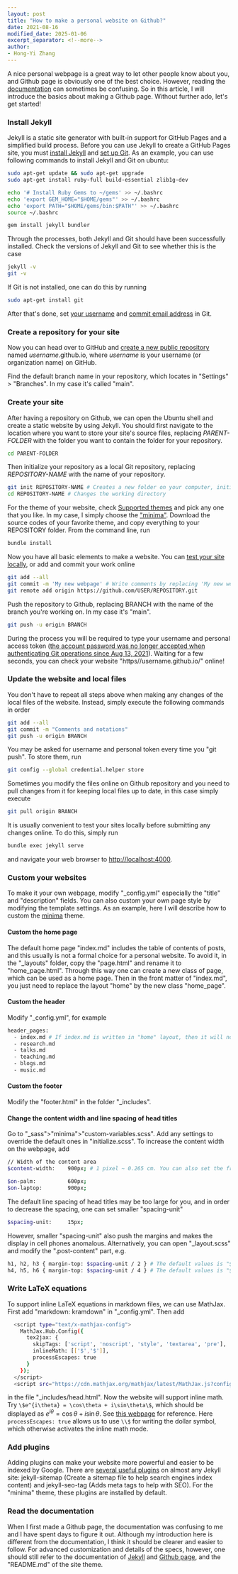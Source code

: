 ```yaml
---
layout: post
title: "How to make a personal website on Github?"
date: 2021-08-16
modified_date: 2025-01-06
excerpt_separator: <!--more-->
author:
- Hong-Yi Zhang
---
```


A nice personal webpage is a great way to let other people know about you, and Github page is obviously one of the best choice. However, reading the [documentation](https://docs.github.com/en/pages) can sometimes be confusing. So in this article, I will introduce the basics about making a Github page. Without further ado, let's get started!

<!--more-->

### Install Jekyll

Jekyll is a static site generator with built-in support for GitHub Pages and a simplified build process. Before you can use Jekyll to create a GitHub Pages site, you must [install Jekyll](https://jekyllrb.com/docs/installation/ubuntu/) and [set up Git](https://docs.github.com/en/get-started/quickstart/set-up-git). As an example, you can use following commands to install Jekyll and Git on ubuntu:

```bash
sudo apt-get update && sudo apt-get upgrade
sudo apt-get install ruby-full build-essential zlib1g-dev

echo '# Install Ruby Gems to ~/gems' >> ~/.bashrc
echo 'export GEM_HOME="$HOME/gems"' >> ~/.bashrc
echo 'export PATH="$HOME/gems/bin:$PATH"' >> ~/.bashrc
source ~/.bashrc

gem install jekyll bundler
```

Through the processes, both Jekyll and Git should have been successfully installed. Check the versions of Jekyll and Git to see whether this is the case

```bash
jekyll -v
git -v
```

If Git is not installed, one can do this by running

```bash
sudo apt-get install git
```

After that's done, set [your username](https://docs.github.com/en/get-started/getting-started-with-git/setting-your-username-in-git) and [commit email address](https://docs.github.com/en/github/setting-up-and-managing-your-github-user-account/managing-email-preferences/setting-your-commit-email-address) in Git.

### Create a repository for your site

Now you can head over to GitHub and [create a new public repository](https://github.com/new) named *username*.github.io, where *username* is your username (or organization name) on GitHub.

Find the default branch name in your repository, which locates in "Settings" > "Branches". In my case it's called "main".

### Create your site

After having a repository on Github, we can open the Ubuntu shell and create a static website by using Jekyll. You should first navigate to the location where you want to store your site's source files, replacing *PARENT-FOLDER* with the folder you want to contain the folder for your repository.

```bash
cd PARENT-FOLDER
```

Then initialize your repository as a local Git repository, replacing *REPOSITORY-NAME* with the name of your repository.

```bash
git init REPOSITORY-NAME # Creates a new folder on your computer, initialized as a Git repository; Or reinitialize an existing one
cd REPOSITORY-NAME # Changes the working directory
```

For the theme of your website, check [Supported themes](https://pages.github.com/themes/) and pick any one that you like. In my case, I simply choose the ["minima"](https://github.com/jekyll/minima). Download the source codes of your favorite theme, and copy everything to your REPOSITORY folder. From the command line, run

```bash
bundle install
```

Now you have all basic elements to make a website. You can [test your site locally](https://docs.github.com/en/pages/setting-up-a-github-pages-site-with-jekyll/testing-your-github-pages-site-locally-with-jekyll), or add and commit your work online

```bash
git add --all
git commit -m 'My new webpage' # Write comments by replacing 'My new webpage'.
git remote add origin https://github.com/USER/REPOSITORY.git
```

Push the repository to Github, replacing BRANCH with the name of the branch you're working on. In my case it's "main".

```bash
git push -u origin BRANCH
```

During the process you will be required to type your username and personal access token ([the account password was no longer accepted when authenticating Git operations since Aug 13, 2021](https://github.blog/2020-12-15-token-authentication-requirements-for-git-operations/)). Waiting for a few seconds, you can check your website "https//username.github.io/" online!

### Update the website and local files

You don't have to repeat all steps above when making any changes of the local files of the website. Instead, simply execute the following commands in order

```bash
git add --all
git commit -m "Comments and notations"
git push -u origin BRANCH
```

You may be asked for username and personal token every time you "git push". To store them, run

```bash
git config --global credential.helper store
```

Sometimes you modify the files online on Github repository and you need to pull changes from it for keeping local files up to date, in this case simply execute

```bash
git pull origin BRANCH
```

It is usually convenient to test your sites locally before submitting any changes online. To do this, simply run

```bash
bundle exec jekyll serve
```

and navigate your web browser to [http://localhost:4000](http://localhost:4000).

### Custom your websites

To make it your own webpage, modify "_config.yml" especially the "title" and "description" fields. You can also custom your own page style by modifying the template settings. As an example, here I will describe how to custom the [minima](https://github.com/jekyll/minima) theme.

#### Custom the home page

The default home page "index.md" includes the table of contents of posts, and this usually is not a formal choice for a personal website. To avoid it, in the "_layouts" folder, copy the "page.html" and rename it to "home_page.html". Through this way one can create a new class of page, which can be used as a home page. Then in the front matter of "index.md", you just need to replace the layout "home" by the new class "home_page".

#### Custom the header

Modify "_config.yml", for example

```bash
header_pages:
  - index.md # If index.md is written in "home" layout, then it will not be added to the header. 
  - research.md
  - talks.md
  - teaching.md
  - blogs.md
  - music.md
```

#### Custom the footer

Modify the "footer.html" in the folder "_includes".

#### Change the content width and line spacing of head titles

Go to "_sass">"minima">"custom-variables.scss". Add any settings to override the default ones in "initialize.scss". To increase the content width on the webpage, add

```bash
// Width of the content area
$content-width:    900px; # 1 pixel ~ 0.265 cm. You can also set the fraction, e.g. 65%.

$on-palm:          600px;
$on-laptop:        900px;
```

The default line spacing of head titles may be too large for you, and in order to decrease the spacing, one can set smaller "spacing-unit"

```bash
$spacing-unit:     15px;
```

However, smaller "spacing-unit" also push the margins and makes the display in cell phones anomalous. Alternatively, you can open "_layout.scss" and modify the ".post-content" part, e.g.

```bash
h1, h2, h3 { margin-top: $spacing-unit / 2 } # The default values is "$spacing-unit".
h4, h5, h6 { margin-top: $spacing-unit / 4 } # The default values is "$spacing-unit /2".
```

### Write LaTeX equations

To support inline LaTeX equations in markdown files, we can use MathJax. First add "markdown: kramdown" in "_config.yml". Then add

```bash
  <script type="text/x-mathjax-config">
    MathJax.Hub.Config({
      tex2jax: {
        skipTags: ['script', 'noscript', 'style', 'textarea', 'pre'],
        inlineMath: [['$','$']],
        processEscapes: true
      }
    });
  </script>
  <script src="https://cdn.mathjax.org/mathjax/latest/MathJax.js?config=TeX-AMS-MML_HTMLorMML" type="text/javascript"></script> 
```

in the file "_includes/head.html". Now the website will support inline math. Try `\$e^{i\theta} = \cos\theta + i\sin\theta\$`, which should be displayed as $e^{i\theta} = \cos\theta + i\sin\theta$. See [this webpage](https://stackoverflow.com/questions/26275645/how-to-support-latex-in-github-pages) for reference. Here `processEscapes: true` allows us to use `\\$` for writing the dollar symbol, which otherwise activates the inline math mode.

### Add plugins

Adding plugins can make your website more powerful and easier to be indexed by Google. There are [several useful plugins](https://jekyllrb.com/docs/step-by-step/10-deployment/#plugins) on almost any Jekyll site: jekyll-sitemap (Create a sitemap file to help search engines index content) and jekyll-seo-tag (Adds meta tags to help with SEO). For the "minima" theme, these plugins are installed by default.

### Read the documentation

When I first made a Github page, the documentation was confusing to me and I have spent days to figure it out. Although my introduction here is different from the documentation, I think it should be clearer and easier to follow. For advanced customization and details of the specs, however, one should still refer to the documentation of [Jekyll](https://jekyllrb.com/docs/) and [Github page](https://docs.github.com/en/pages), and the "README.md" of the site theme.